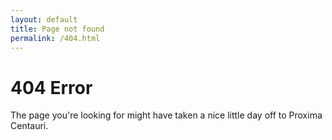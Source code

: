 ```yaml
---
layout: default
title: Page not found
permalink: /404.html
---
```


# 404 Error
The page you're looking for might have taken a nice little day off to Proxima Centauri.

